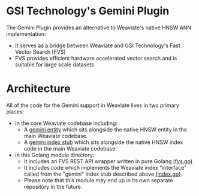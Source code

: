 
# GSI Technology's Gemini Plugin

The Gemini Plugin provides an alternative to Weaviate's native HNSW ANN implementation:
* It serves as a bridge between Weaviate and GSI Technology's Fast Vector Search (FVS)
* FVS provides efficient hardware accelerated vector search and is suitable for large scale datasets

# Architecture

All of the code for the Gemini support in Weaviate lives in two primary places:
* In the core Weaviate codebase including:
  * A [gemini entity](../../entities/vectorindex/gemini/config.go) which sits alongside the native HNSW entity in the main Weaviate codebase.
  * A [gemini index stub](../../adapters/repos/db/vector/gemini/) which sits alongside the native HNSW index code in the main Weaviate codebase.
* In this Golang module directory:
  * It includes an FVS REST API wrapper written in pure Golang [\(fvs.go\)](./fvs.go)
  * It includes code which implements the Weaviate index "interface" called from the "gemini" index stub described above [\(index.go\)](./index.go).
  * Please note that this module may end up in its own separate repository in the future.



